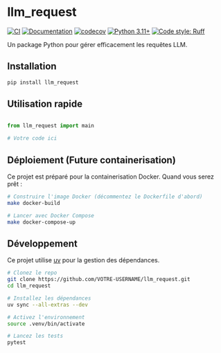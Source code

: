 # llm_request

[![CI](https://github.com/VOTRE-USERNAME/llm_request/workflows/CI/badge.svg)](https://github.com/VOTRE-USERNAME/llm_request/actions/workflows/ci.yml)
[![Documentation](https://github.com/VOTRE-USERNAME/llm_request/workflows/Documentation/badge.svg)](https://github.com/VOTRE-USERNAME/llm_request/actions/workflows/docs.yml)
[![codecov](https://codecov.io/gh/VOTRE-USERNAME/llm_request/branch/main/graph/badge.svg)](https://codecov.io/gh/VOTRE-USERNAME/llm_request)
[![Python 3.11+](https://img.shields.io/badge/python-3.11+-blue.svg)](https://www.python.org/downloads/)
[![Code style: Ruff](https://img.shields.io/endpoint?url=https://raw.githubusercontent.com/astral-sh/ruff/main/assets/badge/v2.json)](https://github.com/astral-sh/ruff)

Un package Python pour gérer efficacement les requêtes LLM.

## Installation

```bash
pip install llm_request
```

## Utilisation rapide
```python

from llm_request import main

# Votre code ici
```

## Déploiement (Future containerisation)

Ce projet est préparé pour la containerisation Docker. Quand vous serez prêt :

```bash
# Construire l'image Docker (décommentez le Dockerfile d'abord)
make docker-build

# Lancer avec Docker Compose
make docker-compose-up
```
## Développement

Ce projet utilise [uv](https://github.com/astral-sh/uv) pour la gestion des dépendances.

```bash
# Clonez le repo
git clone https://github.com/VOTRE-USERNAME/llm_request.git
cd llm_request

# Installez les dépendances
uv sync --all-extras --dev

# Activez l'environnement
source .venv/bin/activate

# Lancez les tests
pytest
```

